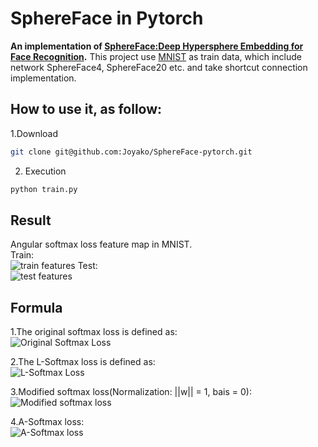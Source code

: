 # SphereFace in Pytorch

**An implementation of [SphereFace:Deep Hypersphere Embedding for Face Recognition](https://arxiv.org/abs/1704.08063).**
This project use [MNIST](https://github.com/Joyako/SphereFace-pytorch/tree/master/data/MNIST) as train data, which include 
network SphereFace4, SphereFace20 etc. and take shortcut connection implementation.

## How to use it, as follow:
1.Download
```bash
git clone git@github.com:Joyako/SphereFace-pytorch.git
```
    
2. Execution
```bash
python train.py
```

## Result
Angular softmax loss feature map in MNIST.  
Train:  
![train features](https://github.com/Joyako/SphereFace-pytorch/blob/master/data/train/train_features.gif)
Test:  
![test features](https://github.com/Joyako/SphereFace-pytorch/blob/master/data/test/test_features.gif)


## Formula
1.The original softmax loss is defined as:  
![Original Softmax Loss](https://github.com/Joyako/SphereFace-pytorch/blob/master/data/formalu/Screen%20Shot%202019-03-31%20at%2011.29.07%20AM.png)

2.The L-Softmax loss is defined as:  
![L-Softmax Loss](https://github.com/Joyako/SphereFace-pytorch/blob/master/data/formalu/Screen%20Shot%202019-03-31%20at%2011.46.53%20AM.png)

3.Modified softmax loss(Normalization: ||w|| = 1, bais = 0):  
![Modified softmax loss](https://github.com/Joyako/SphereFace-pytorch/blob/master/data/formalu/Screen%20Shot%202019-03-31%20at%2011.51.41%20AM.png)

4.A-Softmax loss:  
![A-Softmax loss](https://github.com/Joyako/SphereFace-pytorch/blob/master/data/formalu/Screen%20Shot%202019-03-31%20at%2011.55.58%20AM.png)

